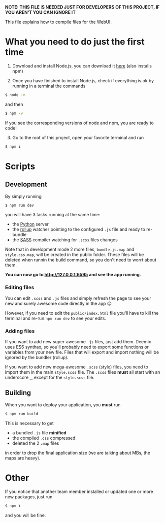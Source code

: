 **NOTE: THIS FILE IS NEEDED JUST FOR DEVELOPERS OF THIS PROJECT, IF YOU AREN'T YOU CAN IGNORE IT**

This file explains how to compile files for the WebUI.

# What you need to do just the first time

1. Download and install Node.js, you can download it [here](https://nodejs.org/en/download/) (also installs npm)

2. Once you have finished to install Node.js, check if everything is ok by running in a terminal the commands

```bash
$ node -v
```
and then
```bash
$ npm -v
```

If you see the corresponding versions of node and npm, you are ready to code!

3. Go to the root of this project, open your favorite terminal and run

```bash
$ npm i
```

# Scripts

## Development

By simply running

```bash
$ npm run dev
```

you will have 3 tasks running at the same time:
- the [Python](https://www.python.org/) server
- the [rollup](https://rollupjs.org/guide/en/) watcher pointing to the configured `.js` file and ready to re-bundle
- the [SASS](https://sass-lang.com/) compiler watching for `.scss` files changes

Note that in development mode 2 more files, `bundle.js.map` and `style.css.map`, will be created in the public folder. These files will be deleted when runnin the build command, so you don't need to worrt about them.

**You can now go to http://127.0.0.1:6595 and see the app running.**

### Editing files

You can edit `.scss` and `.js` files and simply refresh the page to see your new and surely awesome code directly in the app 😉

However, if you need to edit the `public/index.html` file you'll have to kill the terminal and re-run `npm run dev` to see your edits.

### Adding files

If you want to add new super-awesome `.js` files, just add them. Deemix uses ES6 synthax, so you'll probably need to export some functions or variables from your new file. Files that will export and import nothing will be ignored by the bundler (rollup).

If you want to add new mega-awesome `.scss` (style) files, you need to import them in the main `style.scss` file. The `.scss` files **must** all start with an underscore _, except for the `style.scss` file.

## Building

When you want to deploy your application, you **must** run

```bash
$ npm run build
```

This is necessary to get

- a bundled `.js` file **minified**
- the compiled `.css` compressed
- deleted the 2 `.map` files

in order to drop the final application size (we are talking about MBs, the maps are heavy).

# Other

If you notice that another team member installed or updated one or more new packages, just run

```bash
$ npm i
```

and you will be fine.
